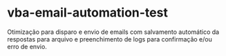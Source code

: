 # vba-email-automation-test
Otimização para disparo e envio de emails com salvamento automático da respostas para arquivo e preenchimento de logs para confirmação e/ou erro de envio.

